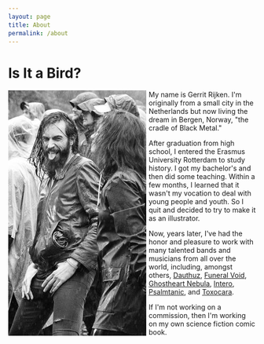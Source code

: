 ```yaml
---
layout: page
title: About
permalink: /about
---
```


# Is It a Bird?

<!-- <div class="pull-left"><img src="..\assets\img\members\Gerrit.jpg"/></div> 
<img style="float: left;" src="..\assets\img\members\Gerrit.jpg"/> -->

<div style="float:left;margin:0 5px 5px 0" markdown="1"><img src="..\assets\img\members\Gerrit.jpg"/>
</div>
My name is Gerrit Rijken. I'm originally from a small city in the Netherlands but now living the dream in Bergen, Norway, "the cradle of Black Metal."

After graduation from high school, I entered the Erasmus University Rotterdam to study history. I got my bachelor's and then did some teaching. Within a few months, I learned that it wasn't my vocation to deal with young people and youth. So I quit and decided to try to make it as an illustrator. 

Now, years later, I've had the honor and pleasure to work with many talented bands and musicians from all over the world, including, amongst others, [Dauthuz](https://www.facebook.com/dauthuzdeathmetal/about/), [Funeral Void](https://fvneralvoid.bandcamp.com/), [Ghostheart Nebula](https://ghostheartnebula.bandcamp.com/), [Intero](https://intero.bandcamp.com/), [Psalmtanic](https://psalmtanic.bandcamp.com/), and [Toxocara](https://toxocara.bandcamp.com/).

If I'm not working on a commission, then I'm working on my own science fiction comic book.  

<!-- # My Process
Here's how I typically work. First, I ask you what kind of design you have in mind. Then I'll do some sketches and send them your way, and you can choose which design you favor. 

If you go over to my [Behance](https://www.behance.net/tundratoucan) profile, you can find some step-by-step demonstrations from early sketches to finished works, which will give you an idea of my design process in action.

As payment for my services I ask a flat fee of 2000 NOK/200 EUR/200 USD, whether a logo or T-shirt art, with 50% of the amount paid upfront **before start of the project**.<sup>1</sup>

# Get in Touch!
If you're interested in a collaboration or commission, or would just like to talk art and logos, [get in touch](../contact)!

##### [1] The fee amount and upfront percentage are somewhat flexible (depending on the scope and complexity of requirements). -->




